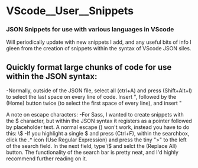 # VScode__User__Snippets
### JSON Snippets for use with various languages in VScode

Will periodically update with new snippets I add, and any useful bits of info I gleen from the creation of snippets within the syntax of VScode JSON siles.

## Quickly format large chunks of code for use within the JSON syntax:
-Normally, outside of the JSON file, select all (ctrl+A) and press (Shift+Alt+I) to select the last space on every line of code. Insert ", followed by the (Home) button twice (to select the first space of every line), and insert "

A note on escape characters:
-For Sass, I wanted to create snippets with the $ character, but within the JSON syntax it registers as a pointer followed by placeholder text. A normal escape (\) won't work, instead you have to do this: \\$
-If you highlight a single $ and press (Ctrl+F), within the searchbox, click the .* icon (Use Regular Expression) and press the tiny ">" to the left of the search field. In the next field, type \\$ and selct the (Replace All) button.  The functionality of the search bar is pretty neat, and I'd highly recommend further reading on it.
